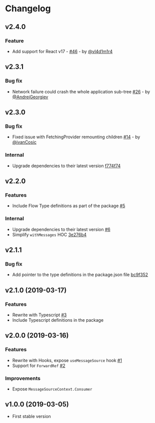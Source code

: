 # Changelog

## v2.4.0
### Feature
- Add support for React v17 - [#46](https://github.com/netceteragroup/react-message-source/pull/46) - by [@vl4d1m1r4](https://github.com/vl4d1m1r4)

## v2.3.1
### Bug fix
- Network failure could crash the whole application sub-tree [#26](https://github.com/netceteragroup/react-message-source/pull/26) - by [@AndrejGeorgiev](https://github.com/AndrejGeorgiev)

## v2.3.0
### Bug fix
- Fixed issue with FetchingProvider remounting children [#14](https://github.com/netceteragroup/react-message-source/pull/14) - by [@ivanCosic](https://github.com/ivanCosic)

### Internal
- Upgrade dependencies to their latest version [f774f74](https://github.com/netceteragroup/react-message-source/commit/f774f7423eb6cc13e9e01c280e38fe8dd90262cb) 

## v2.2.0
### Features
- Include Flow Type definitions as part of the package [#5](https://github.com/netceteragroup/react-message-source/pull/5)

### Internal
- Upgrade dependencies to their latest version [#6](https://github.com/netceteragroup/react-message-source/pull/6)
- Simplify `withMessages` HOC [3e276b4](https://github.com/netceteragroup/react-message-source/commit/3e276b4b527d637e11823c0ce81935b89fd687af)

## v2.1.1
### Bug fix
- Add pointer to the type definitions in the package.json file [bc9f352](https://github.com/netceteragroup/react-message-source/commit/bc9f352962a7312d6f13c4478a6ddfab789a4e10)

## v2.1.0 (2019-03-17)
### Features
- Rewrite with Typescript [#3](https://github.com/netceteragroup/react-message-source/pull/3)
- Include Typescript definitions in the package

## v2.0.0 (2019-03-16)
### Features
- Rewrite with Hooks, expose `useMessageSource` hook [#1](https://github.com/netceteragroup/react-message-source/pull/1)
- Support for `ForwardRef` [#2](https://github.com/netceteragroup/react-message-source/pull/2)

### Improvements
- Expose `MessageSourceContext.Consumer`

## v1.0.0 (2019-03-05)
- First stable version

